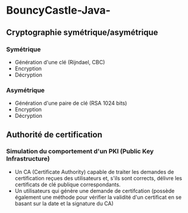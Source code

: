 # BouncyCastle-Java-

## Cryptographie symétrique/asymétrique
### Symétrique
  * Génération d'une clé (Rijndael, CBC)
  * Encryption
  * Décryption
### Asymétrique
  * Génération d'une paire de clé (RSA 1024 bits)
  * Encryption
  * Décryption

## Authorité de certification
### Simulation du comportement d'un PKI (Public Key Infrastructure)
  * Un CA (Certificate Authority) capable de traiter les demandes de certification reçues des utilisateurs et, s'ils sont
corrects, délivre les certificats de clé publique correspondants.
  * Un utilisateurs qui génère une demande de certifcation (possède également une méthode pour vérifier la validité d'un certificat en se basant sur la date et la signature du CA)
